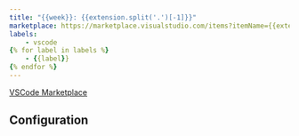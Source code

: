```yaml
---
title: "{{week}}: {{extension.split('.')[-1]}}"
marketplace: https://marketplace.visualstudio.com/items?itemName={{extension}}
labels:
    - vscode
{% for label in labels %}
    - {{label}}
{% endfor %}
---
```


[VSCode Marketplace](https://marketplace.visualstudio.com/items?itemName={{extension}})

<!-- Short Description -->

<!-- Screenshot / Gif / ... -->

## Configuration

<!-- Configuration options, recommended configuration, etc. -->
